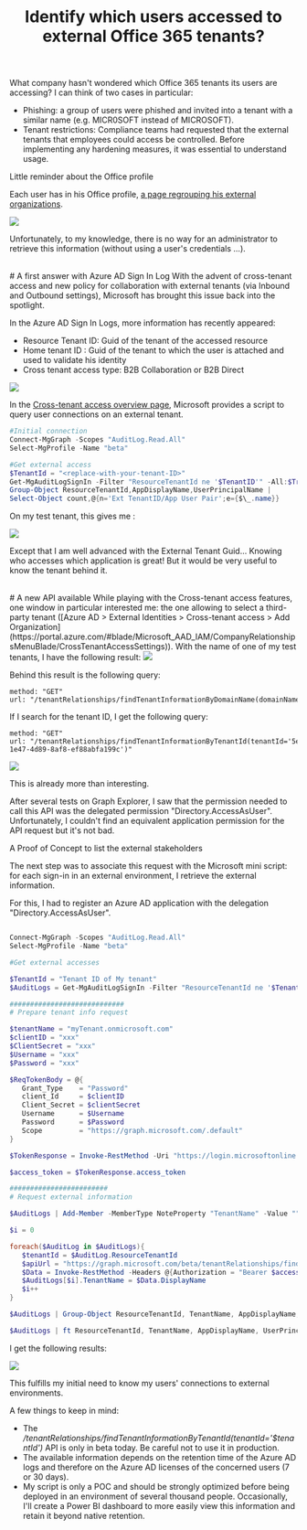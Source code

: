 ﻿---
title: "Identify which users accessed to external Office 365 tenants?"
subtitle:
excerpt: "With new Cross-tenant access capabilities, it is now possible to identify wich external tenants are accessed by your users."    
tags:
  - Microsoft 365
  - Monitoring
  - Office 365
  - Azure AD
  - Cross-tenant access
header_img : "./assets/img/posts/2022-03-29_Identify-who-accessed-to-external-tenants_2.png"
---


What company hasn't wondered which Office 365 tenants its users are accessing? I can think of two cases in particular: 

- Phishing: a group of users were phished and invited into a tenant with a similar name (e.g. MICR0SOFT instead of MICROSOFT). 
- Tenant restrictions: Compliance teams had requested that the external tenants that employees could access be controlled. Before implementing any hardening measures, it was essential to understand usage. 

Little reminder about the Office profile

Each user has in his Office profile, [a page regrouping his external organizations](https://myaccount.microsoft.com/organizations). 

<img src="https://thijoubert.github.io/assets/img/posts/2022-03-29_Identify-who-accessed-to-external-tenants_1.png" >

Unfortunately, to my knowledge, there is no way for an administrator to retrieve this information (without using a user's credentials ...).


<br/>
# A first answer with Azure AD Sign In Log
With the advent of cross-tenant access and new policy for collaboration with external tenants (via Inbound and Outbound settings), Microsoft has brought this issue back into the spotlight. 

In the Azure AD Sign In Logs, more information has recently appeared: 

- Resource Tenant ID: Guid of the tenant of the accessed resource
- Home tenant ID : Guid of the tenant to which the user is attached and used to validate his identity
- Cross tenant access type: B2B Collaboration or B2B Direct




<img src="https://thijoubert.github.io/assets/img/posts/2022-03-29_Identify-who-accessed-to-external-tenants_2.png" >

In the [Cross-tenant access overview page](https://docs.microsoft.com/en-us/azure/active-directory/external-identities/cross-tenant-access-overview#sign-in-logs-powershell-script), Microsoft provides a script to query user connections on an external tenant.

```powershell
#Initial connection
Connect-MgGraph -Scopes "AuditLog.Read.All"
Select-MgProfile -Name "beta"

#Get external access
$TenantId = "<replace-with-your-tenant-ID>"
Get-MgAuditLogSignIn -Filter "ResourceTenantId ne '$TenantID'" -All:$True |
Group-Object ResourceTenantId,AppDisplayName,UserPrincipalName |
Select-Object count,@{n='Ext TenantID/App User Pair';e={$\_.name}}
```

On my test tenant, this gives me : 

<img src="https://thijoubert.github.io/assets/img/posts/2022-03-29_Identify-who-accessed-to-external-tenants_3.png" >

Except that I am well advanced with the External Tenant Guid... Knowing who accesses which application is great! But it would be very useful to know the tenant behind it.


<br/>
# A new API available
While playing with the Cross-tenant access features, one window in particular interested me: the one allowing to select a third-party tenant ([Azure AD > External Identities > Cross-tenant access > Add Organization](https://portal.azure.com/#blade/Microsoft_AAD_IAM/CompanyRelationshipsMenuBlade/CrossTenantAccessSettings)). With the name of one of my test tenants, I have the following result: 

<img src="https://thijoubert.github.io/assets/img/posts/2022-03-29_Identify-who-accessed-to-external-tenants_4.png" >

Behind this result is the following query:

```
method: "GET"
url: "/tenantRelationships/findTenantInformationByDomainName(domainName='dwpsecurity.onmicrosoft.com')"
```

If I search for the tenant ID, I get the following query: 

```
method: "GET"
url: "/tenantRelationships/findTenantInformationByTenantId(tenantId='5eb0364a-1e47-4d89-8af8-ef88abfa199c')"
```

<img src="https://thijoubert.github.io/assets/img/posts/2022-03-29_Identify-who-accessed-to-external-tenants_5.png" >

This is already more than interesting. 

After several tests on Graph Explorer, I saw that the permission needed to call this API was the delegated permission "Directory.AccessAsUser". Unfortunately, I couldn't find an equivalent application permission for the API request but it's not bad.

A Proof of Concept to list the external stakeholders

The next step was to associate this request with the Microsoft mini script: for each sign-in in an external environment, I retrieve the external information. 

For this, I had to register an Azure AD application with the delegation "Directory.AccessAsUser". 

```powershell

Connect-MgGraph -Scopes "AuditLog.Read.All"
Select-MgProfile -Name "beta"

#Get external accesses

$TenantId = "Tenant ID of My tenant"
$AuditLogs = Get-MgAuditLogSignIn -Filter "ResourceTenantId ne '$TenantID'" -All:$True 

############################
# Prepare tenant info request 

$tenantName = "myTenant.onmicrosoft.com"
$clientID = "xxx"
$ClientSecret = "xxx"
$Username = "xxx"
$Password = "xxx"

$ReqTokenBody = @{
   Grant_Type    = "Password"
   client_Id     = $clientID
   Client_Secret = $clientSecret
   Username      = $Username
   Password      = $Password
   Scope         = "https://graph.microsoft.com/.default"
} 

$TokenResponse = Invoke-RestMethod -Uri "https://login.microsoftonline.com/$TenantName/oauth2/v2.0/token" -Method POST -Body $ReqTokenBody

$access_token = $TokenResponse.access_token

########################
# Request external information

$AuditLogs | Add-Member -MemberType NoteProperty "TenantName" -Value "" 

$i = 0

foreach($AuditLog in $AuditLogs){
   $tenantId = $AuditLog.ResourceTenantId
   $apiUrl = "https://graph.microsoft.com/beta/tenantRelationships/findTenantInformationByTenantId(tenantId='$tenantId')"
   $Data = Invoke-RestMethod -Headers @{Authorization = "Bearer $access_token"} -Uri $apiUrl -Method Get
   $AuditLogs[$i].TenantName = $Data.DisplayName
   $i++
}

$AuditLogs | Group-Object ResourceTenantId, TenantName, AppDisplayName, UserPrincipalName | Select-Object count,@{n='Ext TenantID/App User Pair';e={$\_.name}}

$AuditLogs | ft ResourceTenantId, TenantName, AppDisplayName, UserPrincipalName 

```

I get the following results: 

<img src="https://thijoubert.github.io/assets/img/posts/2022-03-29_Identify-who-accessed-to-external-tenants_6.png">

This fulfills my initial need to know my users' connections to external environments. 

A few things to keep in mind: 
- The */tenantRelationships/findTenantInformationByTenantId(tenantId='$tenantId')* API is only in beta today. Be careful not to use it in production. 
- The available information depends on the retention time of the Azure AD logs and therefore on the Azure AD licenses of the concerned users (7 or 30 days). 
- My script is only a POC and should be strongly optimized before being deployed in an environment of several thousand people. Occasionally, I'll create a Power BI dashboard to more easily view this information and retain it beyond native retention. 